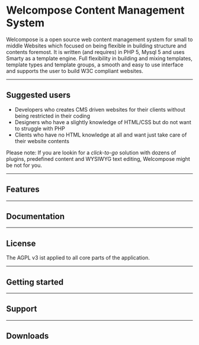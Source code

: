 # Welcompose Content Management System #

Welcompose is a open source web content management system for small to middle Websites which focused on being flexible in building structure and contents foremost. It is written (and requires) in PHP 5, Mysql 5 and uses Smarty as a template engine. Full flexibility in building and mixing templates, template types and template groups, a smooth and easy to use interface and supports the user to build W3C compliant websites.

****

## Suggested users ##

* Developers who creates CMS driven websites for their clients without being restricted in their coding 
* Designers who have a slightly knowledge of HTML/CSS but do not want to struggle with PHP
* Clients who have no HTML knowledge at all and want just take care of their website contents 

Please note: If you are lookin for a *click-to-go* solution with dozens of plugins, predefined content and WYSIWYG text editing, Welcompose might be not for you.

****

## Features ##

****

## Documentation ##

****

## License ##

The AGPL v3 ist applied to all core parts of the application.

****

## Getting started ##

****

## Support ##

****

## Downloads ##